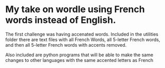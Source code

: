 # My take on wordle using French words instead of English.

The first challenge was having accenated words. Included in the utilities folder there are text files with all French Words, all 5-letter French words, and then all 5-letter French words with accents removed. 

Also included are python programs that will be able to make the same changes to other languages with the same accented letters as French
